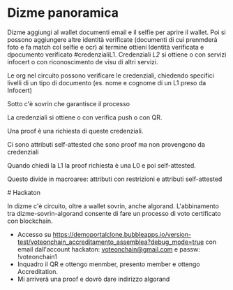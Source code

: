 # Dizme panoramica
Dizme aggiungi al wallet documenti email e il selfie per aprire il wallet. Poi si possono aggiungere altre identità verificate (documenti di cui prenmderà foto e fa match col selfie e ocr) al termine ottieni Identità verificata e dpocumento verificato #credenzialiL1. Credenziali *L2* si ottiene o con servizi infocert o con riconoscimento de visu di altri servizi.

Le org nel circuito possono verificare le credenziali, chiedendo specifici livelli di un tipo di documento (es. nome e cognome di un L1 preso da Infocert)

Sotto c'è sovrin che garantisce il processo

La credenziali si ottiene o con verifica push o con QR.

Una proof è una richiesta di queste credenziali.

Ci sono attributi self-attested che sono proof ma non provengono da credenziali

Quando chiedi la L1 la proof richiesta è una L0 e poi self-attested.

Questo divide in macroaree: attributi con restrizioni e attributi self-attested

# Hackaton

In dizme c'è circuito, oltre a wallet sovrin, anche algorand. L'abbinamento tra dizme-sovrin-algorand consente di fare un processo di voto certificato con blockchain.

- Accesso su https://demoportalclone.bubbleapps.io/version-test/voteonchain_accreditamento_assemblea?debug_mode=true con email dall'account hackaton: voteonchain@gmail.com e passw: !voteonchain1
- Inquadro il QR e ottengo menmber, presento member e ottengo Accreditation.
- Mi arriverà una proof e dovrò dare indirizzo algorand